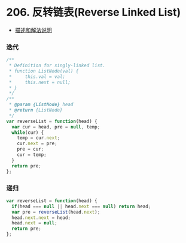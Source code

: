 # 206. 反转链表(Reverse Linked List)

* [描述和解法说明](https://www.yuque.com/tokido/xquvcp/uyhr3n)

### 迭代
```js
/**
 * Definition for singly-linked list.
 * function ListNode(val) {
 *     this.val = val;
 *     this.next = null;
 * }
 */
/**
 * @param {ListNode} head
 * @return {ListNode}
 */
var reverseList = function(head) {
  var cur = head, pre = null, temp;
  while(cur) {
    temp = cur.next;
    cur.next = pre;
    pre = cur;
    cur = temp;
  }
  return pre;
};
```

### 递归
```js
var reverseList = function(head) {
  if(head === null || head.next === null) return head;
  var pre = reverseList(head.next);
  head.next.next = head;
  head.next = null;
  return pre;
};
```
